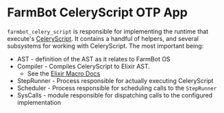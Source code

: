 # FarmBot CeleryScript OTP App

`farmbot_celery_script` is responsible for implementing the 
runtime that execute's [CeleryScript](/docs/celery_script/celery_script.md). 
It contains a handful of helpers, and several subsystems for working with CeleryScript. 
The most important being:
* AST - definition of the AST as it relates to FarmBot OS
* Compiler - Compiles CeleryScript to Elixir AST. 
  * See the [Elixir Macro Docs](https://hexdocs.pm/elixir/Macro.html)
* StepRunner - Process responsible for actually executing CeleryScript
* Scheduler - Process responsible for scheduling calls to the `StepRunner`
* SysCalls - module responsible for dispatching calls to the configured implementation
